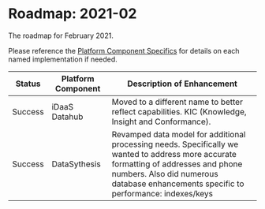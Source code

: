 # Roadmap: 2021-02
The roadmap for February 2021.

Please reference the [Platform Component Specifics](../Design/PlatformComponents.md) for details on each named implementation if needed.

| Status | Platform Component   | Description of Enhancement|
|---|---|---|
|Success|iDaaS Datahub|Moved to a different name to better reflect capabilities. KIC (Knowledge, Insight and Conformance).|
|Success|DataSythesis|Revamped data model for additional processing needs. Specifically we wanted to address more accurate formatting of addresses and phone numbers. Also did numerous database enhancements specific to performance: indexes/keys|
